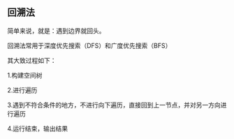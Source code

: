 
## 回溯法

简单来说，就是：遇到边界就回头。

回溯法常用于深度优先搜索（DFS）和广度优先搜索（BFS）

其大致过程如下：

1.构建空间树

2.进行遍历

3.遇到不符合条件的地方，不进行向下遍历，直接回到上一节点，并对另一方向进行遍历

4.运行结束，输出结果
